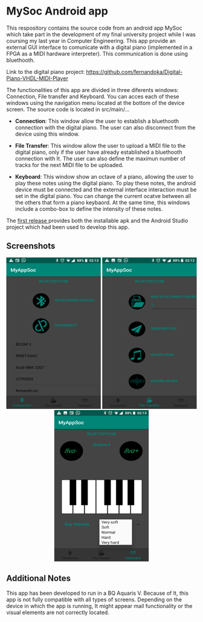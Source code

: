 MySoc Android app
==============

This respository contains the source code from an android app MySoc which take part in the development of my final university project while I was coursing my last year in Computer Engineering. This app provide an external GUI interface to comunicate with a digital piano (implemented in a FPGA as a MIDI hardware interpreter). This communication is done using bluethooth.

Link to the digital piano project: https://github.com/fernandoka/Digital-Piano-VHDL-MIDI-Player


The functionalities of this app are divided in three diferents windows: Connection, File transfer and Keyboard. You can acces each of these windows using the navigation menu located at the bottom of the device screen. The source code is located in src/main/...

 - **Connection**: This window allow the user to establish a bluethooth connection with the digital piano. The user can also disconnect                       from the device using this window.

 - **File Transfer**: This window allow the user to upload a MIDI file to the digital piano, only if the user have already established a                        bluethooth connection with It. The user can also define the maximun number of tracks for the next MIDI file to be                          uploaded. 

 - **Keyboard**: This window show an octave of a piano, allowing the user to play these notes using the digital piano. To play these notes,                 the android device must be connected and the external interface interaction must be set in the digital piano. You can change the current ocatve between all the others that form a piano keybaord. At the same time, this windows include a combo-box to define the intensity of these notes. 

The [first release ](https://github.com/fernandoka/MySoc-Android-app/releases) 
provides both the installable apk and the Android Studio project which had been used to develop this app.

## Screenshots

<p align="center">
  <img src="https://github.com/fernandoka/MySoc-Android-app/blob/master/screenshots/Connection_2.png" width="250" height="400" title="Connection Window">
  <img src="https://github.com/fernandoka/MySoc-Android-app/blob/master/screenshots/FileTransfer_1.png" width="250" height="400" title="File Transfer Window">
  <img src="https://github.com/fernandoka/MySoc-Android-app/blob/master/screenshots/Keyboard_2.png" width="250" height="400" title="File Transfer Window">
</p>

## Additional Notes

This app has been developed to run in a BQ Aquaris V. Because of It, this app is not fully compatible with all types of screens. Depending on the device in which the app is running, It might appear mail functionality or the visual elements are not correctly located.

